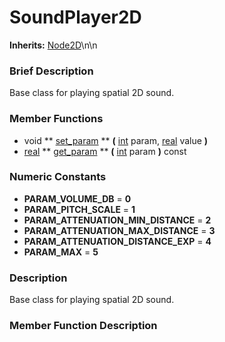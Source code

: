 #  SoundPlayer2D  
**Inherits:** [Node2D](class_node2d)\\n\\n
###  Brief Description  
Base class for playing spatial 2D sound.

###  Member Functions 
  * void  ** [set_param](#set_param) **  **(** [int](class_int) param, [real](class_real) value  **)**
  * [real](class_real)  ** [get_param](#get_param) **  **(** [int](class_int) param  **)** const

###  Numeric Constants  
  * **PARAM_VOLUME_DB** = **0**
  * **PARAM_PITCH_SCALE** = **1**
  * **PARAM_ATTENUATION_MIN_DISTANCE** = **2**
  * **PARAM_ATTENUATION_MAX_DISTANCE** = **3**
  * **PARAM_ATTENUATION_DISTANCE_EXP** = **4**
  * **PARAM_MAX** = **5**

###  Description  
Base class for playing spatial 2D sound.

###  Member Function Description  
